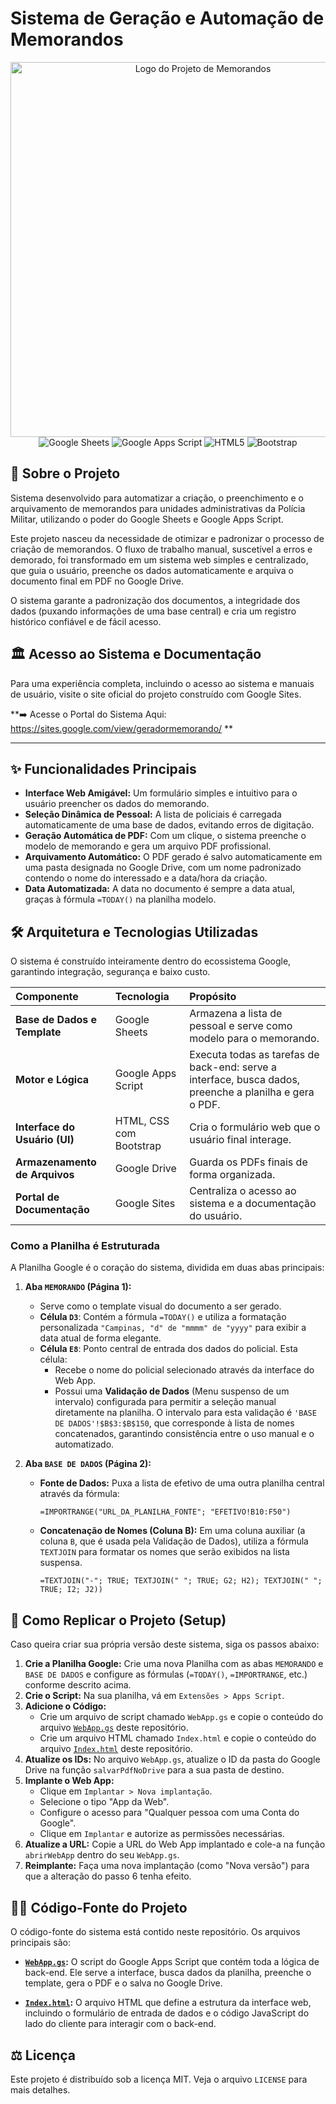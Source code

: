 # Sistema de Geração e Automação de Memorandos

<div align="center">
  <img src="[COLE A URL DE UMA IMAGEM/LOGO PARA O PROJETO AQUI]" alt="Logo do Projeto de Memorandos" width="600">
</div>

<div align="center">
  <img src="https://img.shields.io/badge/Google_Sheets-34A853?style=for-the-badge&logo=google-sheets&logoColor=white" alt="Google Sheets">
  <img src="https://img.shields.io/badge/Apps_Script-4285F4?style=for-the-badge&logo=google-apps-script&logoColor=white" alt="Google Apps Script">
  <img src="https://img.shields.io/badge/html5-%23E34F26.svg?style=for-the-badge&logo=html5&logoColor=white" alt="HTML5">
  <img src="https://img.shields.io/badge/bootstrap-%238511FA.svg?style=for-the-badge&logo=bootstrap&logoColor=white" alt="Bootstrap">
</div>

## 📜 Sobre o Projeto

Sistema desenvolvido para automatizar a criação, o preenchimento e o arquivamento de memorandos para unidades administrativas da Polícia Militar, utilizando o poder do Google Sheets e Google Apps Script.

Este projeto nasceu da necessidade de otimizar e padronizar o processo de criação de memorandos. O fluxo de trabalho manual, suscetível a erros e demorado, foi transformado em um sistema web simples e centralizado, que guia o usuário, preenche os dados automaticamente e arquiva o documento final em PDF no Google Drive.

O sistema garante a padronização dos documentos, a integridade dos dados (puxando informações de uma base central) e cria um registro histórico confiável e de fácil acesso.

## 🏛️ Acesso ao Sistema e Documentação

Para uma experiência completa, incluindo o acesso ao sistema e manuais de usuário, visite o site oficial do projeto construído com Google Sites.

**➡️ Acesse o Portal do Sistema Aqui: https://sites.google.com/view/geradormemorando/ **

---

## ✨ Funcionalidades Principais

* **Interface Web Amigável:** Um formulário simples e intuitivo para o usuário preencher os dados do memorando.
* **Seleção Dinâmica de Pessoal:** A lista de policiais é carregada automaticamente de uma base de dados, evitando erros de digitação.
* **Geração Automática de PDF:** Com um clique, o sistema preenche o modelo de memorando e gera um arquivo PDF profissional.
* **Arquivamento Automático:** O PDF gerado é salvo automaticamente em uma pasta designada no Google Drive, com um nome padronizado contendo o nome do interessado e a data/hora da criação.
* **Data Automatizada:** A data no documento é sempre a data atual, graças à fórmula `=TODAY()` na planilha modelo.

## 🛠️ Arquitetura e Tecnologias Utilizadas

O sistema é construído inteiramente dentro do ecossistema Google, garantindo integração, segurança e baixo custo.

| Componente                | Tecnologia                  | Propósito                                                                      |
| :------------------------ | :-------------------------- | :----------------------------------------------------------------------------- |
| **Base de Dados e Template** | Google Sheets               | Armazena a lista de pessoal e serve como modelo para o memorando.              |
| **Motor e Lógica** | Google Apps Script          | Executa todas as tarefas de back-end: serve a interface, busca dados, preenche a planilha e gera o PDF. |
| **Interface do Usuário (UI)** | HTML, CSS com Bootstrap     | Cria o formulário web que o usuário final interage.                              |
| **Armazenamento de Arquivos** | Google Drive                | Guarda os PDFs finais de forma organizada.                                     |
| **Portal de Documentação** | Google Sites                | Centraliza o acesso ao sistema e a documentação do usuário.                      |

### Como a Planilha é Estruturada

A Planilha Google é o coração do sistema, dividida em duas abas principais:

1.  **Aba `MEMORANDO` (Página 1):**
    * Serve como o template visual do documento a ser gerado.
    * **Célula `D3`**: Contém a fórmula `=TODAY()` e utiliza a formatação personalizada `"Campinas, "d" de "mmmm" de "yyyy"` para exibir a data atual de forma elegante.
    * **Célula `E8`**: Ponto central de entrada dos dados do policial. Esta célula:
        * Recebe o nome do policial selecionado através da interface do Web App.
        * Possui uma **Validação de Dados** (Menu suspenso de um intervalo) configurada para permitir a seleção manual diretamente na planilha. O intervalo para esta validação é `'BASE DE DADOS'!$B$3:$B$150`, que corresponde à lista de nomes concatenados, garantindo consistência entre o uso manual e o automatizado.

2.  **Aba `BASE DE DADOS` (Página 2):**
    * **Fonte de Dados:** Puxa a lista de efetivo de uma outra planilha central através da fórmula:
        ```excel
        =IMPORTRANGE("URL_DA_PLANILHA_FONTE"; "EFETIVO!B10:F50")
        ```
    * **Concatenação de Nomes (Coluna B):** Em uma coluna auxiliar (a coluna `B`, que é usada pela Validação de Dados), utiliza a fórmula `TEXTJOIN` para formatar os nomes que serão exibidos na lista suspensa.
        ```excel
        =TEXTJOIN("-"; TRUE; TEXTJOIN(" "; TRUE; G2; H2); TEXTJOIN(" "; TRUE; I2; J2))
        ```

## 🚀 Como Replicar o Projeto (Setup)

Caso queira criar sua própria versão deste sistema, siga os passos abaixo:

1.  **Crie a Planilha Google:** Crie uma nova Planilha com as abas `MEMORANDO` e `BASE DE DADOS` e configure as fórmulas (`=TODAY()`, `=IMPORTRANGE`, etc.) conforme descrito acima.
2.  **Crie o Script:** Na sua planilha, vá em `Extensões > Apps Script`.
3.  **Adicione o Código:**
    * Crie um arquivo de script chamado `WebApp.gs` e copie o conteúdo do arquivo [`WebApp.gs`](./WebApp.gs) deste repositório.
    * Crie um arquivo HTML chamado `Index.html` e copie o conteúdo do arquivo [`Index.html`](./Index.html) deste repositório.
4.  **Atualize os IDs:** No arquivo `WebApp.gs`, atualize o ID da pasta do Google Drive na função `salvarPdfNoDrive` para a sua pasta de destino.
5.  **Implante o Web App:**
    * Clique em `Implantar > Nova implantação`.
    * Selecione o tipo "App da Web".
    * Configure o acesso para "Qualquer pessoa com uma Conta do Google".
    * Clique em `Implantar` e autorize as permissões necessárias.
6.  **Atualize a URL:** Copie a URL do Web App implantado e cole-a na função `abrirWebApp` dentro do seu `WebApp.gs`.
7.  **Reimplante:** Faça uma nova implantação (como "Nova versão") para que a alteração do passo 6 tenha efeito.

## 👨‍💻 Código-Fonte do Projeto

O código-fonte do sistema está contido neste repositório. Os arquivos principais são:

* **[`WebApp.gs`](./WebApp.gs):** O script do Google Apps Script que contém toda a lógica de back-end. Ele serve a interface, busca dados da planilha, preenche o template, gera o PDF e o salva no Google Drive.

* **[`Index.html`](./Index.html):** O arquivo HTML que define a estrutura da interface web, incluindo o formulário de entrada de dados e o código JavaScript do lado do cliente para interagir com o back-end.

## ⚖️ Licença

Este projeto é distribuído sob a licença MIT. Veja o arquivo `LICENSE` para mais detalhes.